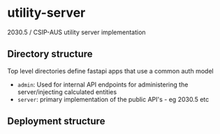 # utility-server
2030.5 / CSIP-AUS utility server implementation

## Directory structure

Top level directories define fastapi apps that use a common auth model

* `admin`: Used for internal API endpoints for administering the server/injecting calculated entities
* `server`: primary implementation of the public API's - eg 2030.5 etc 

## Deployment structure
